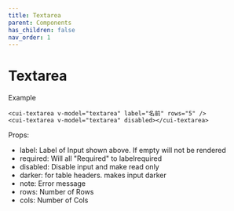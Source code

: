```yaml
---
title: Textarea
parent: Components
has_children: false
nav_order: 1
---
```


# Textarea

Example
```
<cui-textarea v-model="textarea" label="名前" rows="5" />
<cui-textarea v-model="textarea" disabled></cui-textarea>

```
Props:

- label: Label of Input shown above. If empty will not be rendered
- required: Will all "Required" to labelrequired
- disabled: Disable input and make read only
- darker: for table headers. makes input darker
- note: Error message
- rows: Number of Rows
- cols: Number of Cols